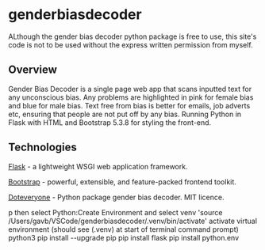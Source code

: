 # genderbiasdecoder

ALthough the gender bias decoder python package is free to use, this site's code is not to be used without the express written permission from myself.

## Overview

Gender Bias Decoder is a single page web app that scans inputted text for any unconscious bias. Any problems are highlighted in pink for female bias and blue for male bias. Text free from bias is better for emails, job adverts etc, ensuring that people are not put off by any bias. Running Python in Flask with HTML and Bootstrap 5.3.8 for styling the front-end.

## Technologies

[Flask](https://flask.palletsprojects.com/en/stable/) - a lightweight WSGI web application framework.

[Bootstrap](https://getbootstrap.com) - powerful, extensible, and feature-packed frontend toolkit.

[Doteveryone](https://github.com/Doteveryone) - Python package gender bias decoder. MIT licence.

<shift><command>p then select Python:Create Environment and select venv
'source /Users/gavb/VSCode/genderbiasdecoder/.venv/bin/activate' activate virtual environment (should see (.venv) at start of terminal command prompt)
python3
pip install --upgrade pip
pip install flask
pip install python.env
